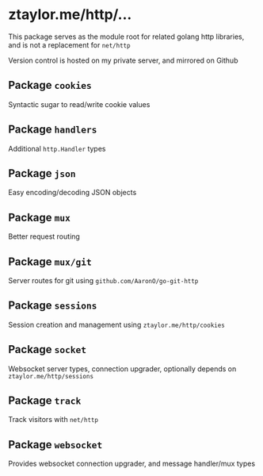 # ztaylor.me/http/...

This package serves as the module root for related golang http libraries, and is not a replacement for `net/http`

Version control is hosted on my private server, and mirrored on Github

## Package `cookies`

Syntactic sugar to read/write cookie values

## Package `handlers`

Additional `http.Handler` types

## Package `json`

Easy encoding/decoding JSON objects

## Package `mux`

Better request routing

## Package `mux/git`

Server routes for git using `github.com/AaronO/go-git-http`

## Package `sessions`

Session creation and management using `ztaylor.me/http/cookies`

## Package `socket`

Websocket server types, connection upgrader, optionally depends on `ztaylor.me/http/sessions`

## Package `track`

Track visitors with `net/http`

## Package `websocket`

Provides websocket connection upgrader, and message handler/mux types
